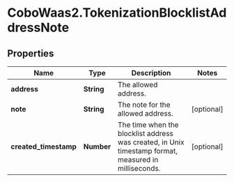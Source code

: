 # CoboWaas2.TokenizationBlocklistAddressNote

## Properties

Name | Type | Description | Notes
------------ | ------------- | ------------- | -------------
**address** | **String** | The allowed address. | 
**note** | **String** | The note for the allowed address. | [optional] 
**created_timestamp** | **Number** | The time when the blocklist address was created, in Unix timestamp format, measured in milliseconds. | [optional] 


